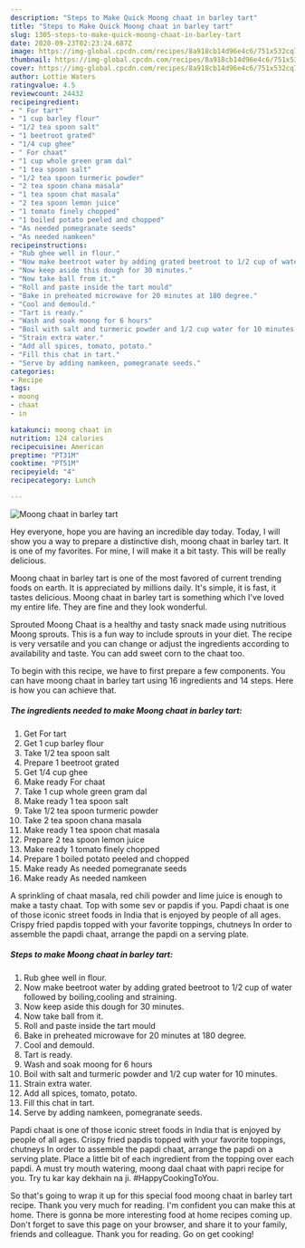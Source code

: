 ```yaml
---
description: "Steps to Make Quick Moong chaat in barley tart"
title: "Steps to Make Quick Moong chaat in barley tart"
slug: 1305-steps-to-make-quick-moong-chaat-in-barley-tart
date: 2020-09-23T02:23:24.687Z
image: https://img-global.cpcdn.com/recipes/8a918cb14d96e4c6/751x532cq70/moong-chaat-in-barley-tart-recipe-main-photo.jpg
thumbnail: https://img-global.cpcdn.com/recipes/8a918cb14d96e4c6/751x532cq70/moong-chaat-in-barley-tart-recipe-main-photo.jpg
cover: https://img-global.cpcdn.com/recipes/8a918cb14d96e4c6/751x532cq70/moong-chaat-in-barley-tart-recipe-main-photo.jpg
author: Lottie Waters
ratingvalue: 4.5
reviewcount: 24432
recipeingredient:
- " For tart"
- "1 cup barley flour"
- "1/2 tea spoon salt"
- "1 beetroot grated"
- "1/4 cup ghee"
- " For chaat"
- "1 cup whole green gram dal"
- "1 tea spoon salt"
- "1/2 tea spoon turmeric powder"
- "2 tea spoon chana masala"
- "1 tea spoon chat masala"
- "2 tea spoon lemon juice"
- "1 tomato finely chopped"
- "1 boiled potato peeled and chopped"
- "As needed pomegranate seeds"
- "As needed namkeen"
recipeinstructions:
- "Rub ghee well in flour."
- "Now make beetroot water by adding grated beetroot to 1/2 cup of water followed by boiling,cooling and straining."
- "Now keep aside this dough for 30 minutes."
- "Now take ball from it."
- "Roll and paste inside the tart mould"
- "Bake in preheated microwave for 20 minutes at 180 degree."
- "Cool and demould."
- "Tart is ready."
- "Wash and soak moong for 6 hours"
- "Boil with salt and turmeric powder and 1/2 cup water for 10 minutes."
- "Strain extra water."
- "Add all spices, tomato, potato."
- "Fill this chat in tart."
- "Serve by adding namkeen, pomegranate seeds."
categories:
- Recipe
tags:
- moong
- chaat
- in

katakunci: moong chaat in 
nutrition: 124 calories
recipecuisine: American
preptime: "PT31M"
cooktime: "PT51M"
recipeyield: "4"
recipecategory: Lunch

---
```



![Moong chaat in barley tart](https://img-global.cpcdn.com/recipes/8a918cb14d96e4c6/751x532cq70/moong-chaat-in-barley-tart-recipe-main-photo.jpg)

Hey everyone, hope you are having an incredible day today. Today, I will show you a way to prepare a distinctive dish, moong chaat in barley tart. It is one of my favorites. For mine, I will make it a bit tasty. This will be really delicious.

Moong chaat in barley tart is one of the most favored of current trending foods on earth. It is appreciated by millions daily. It's simple, it is fast, it tastes delicious. Moong chaat in barley tart is something which I've loved my entire life. They are fine and they look wonderful.

Sprouted Moong Chaat is a healthy and tasty snack made using nutritious Moong sprouts. This is a fun way to include sprouts in your diet. The recipe is very versatile and you can change or adjust the ingredients according to availability and taste. You can add sweet corn to the chaat too.


To begin with this recipe, we have to first prepare a few components. You can have moong chaat in barley tart using 16 ingredients and 14 steps. Here is how you can achieve that.

<!--inarticleads1-->

##### The ingredients needed to make Moong chaat in barley tart:

1. Get  For tart
1. Get 1 cup barley flour
1. Take 1/2 tea spoon salt
1. Prepare 1 beetroot grated
1. Get 1/4 cup ghee
1. Make ready  For chaat
1. Take 1 cup whole green gram dal
1. Make ready 1 tea spoon salt
1. Take 1/2 tea spoon turmeric powder
1. Take 2 tea spoon chana masala
1. Make ready 1 tea spoon chat masala
1. Prepare 2 tea spoon lemon juice
1. Make ready 1 tomato finely chopped
1. Prepare 1 boiled potato peeled and chopped
1. Make ready As needed pomegranate seeds
1. Make ready As needed namkeen


A sprinkling of chaat masala, red chili powder and lime juice is enough to make a tasty chaat. Top with some sev or papdis if you. Papdi chaat is one of those iconic street foods in India that is enjoyed by people of all ages. Crispy fried papdis topped with your favorite toppings, chutneys In order to assemble the papdi chaat, arrange the papdi on a serving plate. 

<!--inarticleads2-->

##### Steps to make Moong chaat in barley tart:

1. Rub ghee well in flour.
1. Now make beetroot water by adding grated beetroot to 1/2 cup of water followed by boiling,cooling and straining.
1. Now keep aside this dough for 30 minutes.
1. Now take ball from it.
1. Roll and paste inside the tart mould
1. Bake in preheated microwave for 20 minutes at 180 degree.
1. Cool and demould.
1. Tart is ready.
1. Wash and soak moong for 6 hours
1. Boil with salt and turmeric powder and 1/2 cup water for 10 minutes.
1. Strain extra water.
1. Add all spices, tomato, potato.
1. Fill this chat in tart.
1. Serve by adding namkeen, pomegranate seeds.


Papdi chaat is one of those iconic street foods in India that is enjoyed by people of all ages. Crispy fried papdis topped with your favorite toppings, chutneys In order to assemble the papdi chaat, arrange the papdi on a serving plate. Place a little bit of each ingredient from the topping over each papdi. A must try mouth watering, moong daal chaat with papri recipe for you. Try tu kar kay dekhain na ji. #HappyCookingToYou. 

So that's going to wrap it up for this special food moong chaat in barley tart recipe. Thank you very much for reading. I'm confident you can make this at home. There is gonna be more interesting food at home recipes coming up. Don't forget to save this page on your browser, and share it to your family, friends and colleague. Thank you for reading. Go on get cooking!
